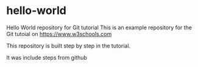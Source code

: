 # hello-world
Hello World repository for Git tutorial
This is an example repository for the Git tutoial on https://www.w3schools.com

This repository is built step by step in the tutorial.

It was include steps from github
